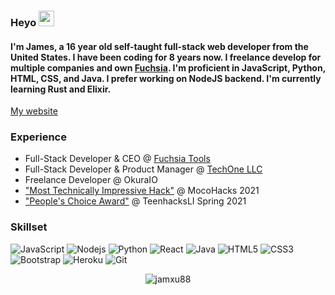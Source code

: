 ### Heyo <img src="https://media.giphy.com/media/hvRJCLFzcasrR4ia7z/giphy.gif" width="25px">
#### I'm James, a 16 year old self-taught full-stack web developer from the United States. I have been coding for 8 years now. I freelance develop for multiple companies and own [Fuchsia](https://fuchsia.tools/). I'm proficient in JavaScript, Python, HTML, CSS, and Java. I prefer working on NodeJS backend. I'm currently learning Rust and Elixir.<br>
[My website](https://jamesxu.dev/)


### Experience<br>
- Full-Stack Developer & CEO @ [Fuchsia Tools](https://fuchsia.tools/)
- Full-Stack Developer & Product Manager @ [TechOne LLC](http://techone.dev/)
- Freelance Developer @ OkuraIO
- ["Most Technically Impressive Hack"](https://devpost.com/software/movie-night-ivtqjn) @ MocoHacks 2021
- ["People's Choice Award"](https://devpost.com/software/protego-14ei2b) @ TeenhacksLI Spring 2021

### Skillset<br>
![JavaScript](https://img.shields.io/badge/-JavaScript-black?style=flat-square&logo=javascript)
![Nodejs](https://img.shields.io/badge/-Nodejs-black?style=flat-square&logo=Node.js)
![Python](https://img.shields.io/badge/-Python-black?style=flat-square&logo=Python)
![React](https://img.shields.io/badge/-React-black?style=flat-square&logo=react)
![Java](https://img.shields.io/badge/-java-E34A86?style=flat-square&logo=java)
![HTML5](https://img.shields.io/badge/-HTML5-E34F26?style=flat-square&logo=html5&logoColor=white)
![CSS3](https://img.shields.io/badge/-CSS3-1572B6?style=flat-square&logo=css3)
![Bootstrap](https://img.shields.io/badge/-Bootstrap-563D7C?style=flat-square&logo=bootstrap)
![Heroku](https://img.shields.io/badge/-Heroku-430098?style=flat-square&logo=heroku)
![Git](https://img.shields.io/badge/-Git-black?style=flat-square&logo=git)


<p align="center"> <img src="https://github-readme-stats.vercel.app/api?username=jamxu88&show_icons=true&theme=gotham&include_all_commits=true" alt="jamxu88" />


<!--
**jamxu88/jamxu88** is a ✨ _special_ ✨ repository because its `README.md` (this file) appears on your GitHub profile.

Here are some ideas to get you started:

- 🔭 I’m currently working on ...
- 🌱 I’m currently learning ...
- 👯 I’m looking to collaborate on ...
- 🤔 I’m looking for help with ...
- 💬 Ask me about ...
- 📫 How to reach me: ...
- 😄 Pronouns: ...
- ⚡ Fun fact: ...
-->

